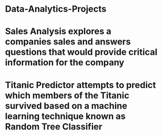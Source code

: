 # Data-Analytics-Projects
# Sales Analysis explores a companies sales and answers questions that would provide critical information for the company
# Titanic Predictor attempts to predict which members of the Titanic survived based on a machine learning technique known as Random Tree Classifier
